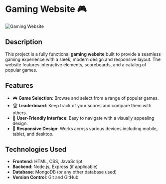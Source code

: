 # Gaming Website 🎮

![Gaming Website](https://file:///C:/Users/vishal%20patel/OneDrive/Pictures/Screenshots/Screenshot%202024-08-31%20112327.png) 

## Description

This project is a fully functional **gaming website** built to provide a seamless gaming experience with a sleek, modern design and responsive layout. The website features interactive elements, scoreboards, and a catalog of popular games.

## Features

- 🎮 **Game Selection**: Browse and select from a range of popular games.
- 🏆 **Leaderboard**: Keep track of your scores and compare them with others.
- 🔧 **User-Friendly Interface**: Easy to navigate with a visually appealing design.
- 📱 **Responsive Design**: Works across various devices including mobile, tablet, and desktop.

## Technologies Used

- **Frontend**: HTML, CSS, JavaScript
- **Backend**: Node.js, Express (if applicable)
- **Database**: MongoDB (or any other database used)
- **Version Control**: Git and GitHub
